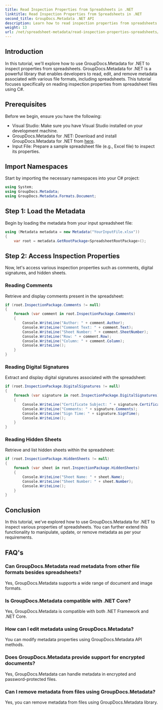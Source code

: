 ```yaml
---
title: Read Inspection Properties from Spreadsheets in .NET
linktitle: Read Inspection Properties from Spreadsheets in .NET
second_title: GroupDocs.Metadata .NET API
description: Learn how to read inspection properties from spreadsheets using GroupDocs.Metadata for .NET. Access comments, digital signatures, and hidden sheets effortlessly.
weight: 13
url: /net/spreadsheet-metadata/read-inspection-properties-spreadsheets/
---
```

## Introduction
In this tutorial, we'll explore how to use GroupDocs.Metadata for .NET to inspect properties from spreadsheets. GroupDocs.Metadata for .NET is a powerful library that enables developers to read, edit, and remove metadata associated with various file formats, including spreadsheets. This tutorial focuses specifically on reading inspection properties from spreadsheet files using C#.
## Prerequisites
Before we begin, ensure you have the following:
- Visual Studio: Make sure you have Visual Studio installed on your development machine.
- GroupDocs.Metadata for .NET: Download and install GroupDocs.Metadata for .NET from [here](https://releases.groupdocs.com/metadata/net/).
- Input File: Prepare a sample spreadsheet file (e.g., Excel file) to inspect its properties.

## Import Namespaces
Start by importing the necessary namespaces into your C# project:
```csharp
using System;
using GroupDocs.Metadata;
using GroupDocs.Metadata.Formats.Document;
```
## Step 1: Load the Metadata
Begin by loading the metadata from your input spreadsheet file:
```csharp
using (Metadata metadata = new Metadata("YourInputFile.xlsx"))
{
    var root = metadata.GetRootPackage<SpreadsheetRootPackage>();
```
## Step 2: Access Inspection Properties
Now, let's access various inspection properties such as comments, digital signatures, and hidden sheets.
### Reading Comments
Retrieve and display comments present in the spreadsheet:
```csharp
if (root.InspectionPackage.Comments != null)
{
    foreach (var comment in root.InspectionPackage.Comments)
    {
        Console.WriteLine("Author: " + comment.Author);
        Console.WriteLine("Comment Text: " + comment.Text);
        Console.WriteLine("Sheet Number: " + comment.SheetNumber);
        Console.WriteLine("Row: " + comment.Row);
        Console.WriteLine("Column: " + comment.Column);
        Console.WriteLine();
    }
}
```
### Reading Digital Signatures
Extract and display digital signatures associated with the spreadsheet:
```csharp
if (root.InspectionPackage.DigitalSignatures != null)
{
    foreach (var signature in root.InspectionPackage.DigitalSignatures)
    {
        Console.WriteLine("Certificate Subject: " + signature.CertificateSubject);
        Console.WriteLine("Comments: " + signature.Comments);
        Console.WriteLine("Sign Time: " + signature.SignTime);
        Console.WriteLine();
    }
}
```
### Reading Hidden Sheets
Retrieve and list hidden sheets within the spreadsheet:
```csharp
if (root.InspectionPackage.HiddenSheets != null)
{
    foreach (var sheet in root.InspectionPackage.HiddenSheets)
    {
        Console.WriteLine("Sheet Name: " + sheet.Name);
        Console.WriteLine("Sheet Number: " + sheet.Number);
        Console.WriteLine();
    }
}
```

## Conclusion
In this tutorial, we've explored how to use GroupDocs.Metadata for .NET to inspect various properties of spreadsheets. You can further extend this functionality to manipulate, update, or remove metadata as per your requirements.

## FAQ's
### Can GroupDocs.Metadata read metadata from other file formats besides spreadsheets?
Yes, GroupDocs.Metadata supports a wide range of document and image formats.
### Is GroupDocs.Metadata compatible with .NET Core?
Yes, GroupDocs.Metadata is compatible with both .NET Framework and .NET Core.
### How can I edit metadata using GroupDocs.Metadata?
You can modify metadata properties using GroupDocs.Metadata API methods.
### Does GroupDocs.Metadata provide support for encrypted documents?
Yes, GroupDocs.Metadata can handle metadata in encrypted and password-protected files.
### Can I remove metadata from files using GroupDocs.Metadata?
Yes, you can remove metadata from files using GroupDocs.Metadata library.
